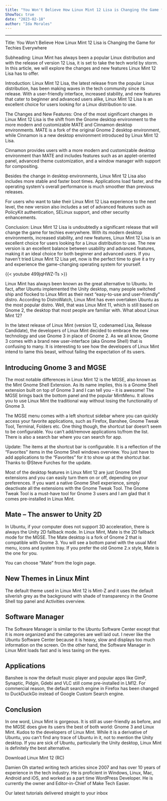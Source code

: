 ```yaml
---
title: "You Won't Believe How Linux Mint 12 Lisa is Changing the Game for Techies Everywhere"
ShowToc: true 
date: "2023-02-18"
author: "Ida Morales"
---
```

*****
Title: You Won't Believe How Linux Mint 12 Lisa is Changing the Game for Techies Everywhere

Subheading: Linux Mint has always been a popular Linux distribution and with the release of version 12 Lisa, it is set to take the tech world by storm. In this article, we will explore the changes and new features Linux Mint 12 Lisa has to offer.

Introduction:
Linux Mint 12 Lisa, the latest release from the popular Linux distribution, has been making waves in the tech community since its release. With a user-friendly interface, increased stability, and new features that cater to beginner and advanced users alike, Linux Mint 12 Lisa is an excellent choice for users looking for a Linux distribution to use.

The Changes and New Features:
One of the most significant changes in Linux Mint 12 Lisa is the shift from the Gnome desktop environment to the more modern and customizable MATE and Cinnamon desktop environments. MATE is a fork of the original Gnome 2 desktop environment, while Cinnamon is a new desktop environment introduced by Linux Mint 12 Lisa.

Cinnamon provides users with a more modern and customizable desktop environment than MATE and includes features such as an applet-oriented panel, advanced theme customization, and a window manager with support for compositing.

Besides the change in desktop environments, Linux Mint 12 Lisa also includes more stable and faster boot times. Applications load faster, and the operating system's overall performance is much smoother than previous releases.

For users who want to take their Linux Mint 12 Lisa experience to the next level, the new version also includes a set of advanced features such as PolicyKit authentication, SELinux support, and other security enhancements.

Conclusion:
Linux Mint 12 Lisa is undoubtedly a significant release that will change the game for techies everywhere. With its modern desktop environments, increased stability, and new features, Linux Mint 12 Lisa is an excellent choice for users looking for a Linux distribution to use. The new version is an excellent balance between usability and advanced features, making it an ideal choice for both beginner and advanced users. If you haven't tried Linux Mint 12 Lisa yet, now is the perfect time to give it a try and experience the game-changing operating system for yourself.

{{< youtube 499jqHWZ-Ts >}} 



Linux Mint has always been known as the great alternative to Ubuntu. In fact, after Ubuntu implemented the Unity desktop, many people switched ship and flocked to Linux Mint as their next “easy-to-use and user-friendly” distro. According to DistroWatch, Linux Mint has even overtaken Ubuntu as the most popular distro. Well, that was Linux Mint 11, which is still based on Gnome 2, the desktop that most people are familiar with. What about Linux Mint 12?

In the latest release of Linux Mint (version 12, codenamed Lisa, Release Candidate), the developers of Linux Mint decided to embrace the new technology and use Gnome 3 in place of Gnome 2. As we all know, Gnome 3 comes with a brand new user-interface (aka Gnome Shell) that is confusing to many. It is interesting to see how the developers of Linux Mint intend to tame this beast, without failing the expectation of its users.
 
## Introducing Gnome 3 and MGSE
 
The most notable differences in Linux Mint 12 is the MGSE, also known as the Mint Gnome Shell Extension. As its name implies, this is a Gnome Shell extension built on top of Gnome 3 and I can tell you – it is awesome! The MGSE brings back the bottom panel and the popular MintMenu. It allows you to use Linux Mint the traditional way without losing the functionality of Gnome 3.
 

 
The MGSE menu comes with a left shortcut sidebar where you can quickly access your favorite applications, such as Firefox, Banshee, Gnome Tweak Tool, Terminal, Folders etc. One thing though, the shortcut bar doesn’t seem to be configurable. You can’t add/remove applications to/from the list. There is also a search bar where you can search for app.
 
Update: The items at the shortcut bar is configurable. It is a reflection of the “Favorites” items in the Gnome Shell windows overview. You just have to add applications to the “Favorites” for it to show up at the shortcut bar. Thanks to @Steve Furches for the update.
 
Most of the desktop features in Linux Mint 12 are just Gnome Shell extensions and you can easily turn them on or off, depending on your preferences. If you want a native Gnome Shell experience, simply deactivate all the extensions with the Gnome Tweak Tool. The Gnome Tweak Tool is a must-have tool for Gnome 3 users and I am glad that it comes pre-installed in Linux Mint.
 
## Mate – The answer to Unity 2D
 
In Ubuntu, if your computer does not support 3D acceleration, there is always the Unity 2D fallback mode. In Linux Mint, Mate is the 2D fallback mode for the MGSE. The Mate desktop is a fork of Gnome 2 that is compatible with Gnome 3. You will see a bottom panel with the usual Mint menu, icons and system tray. If you prefer the old Gnome 2.x style, Mate is the one for you.
 
You can choose “Mate” from the login page.
 
## New Themes in Linux Mint
 
The default theme used in Linux Mint 12 is Mint-Z and it uses the default silverish grey as the background with shade of transparency in the Gnome Shell top panel and Activities overview. 
 
## Software Manager
 
The Software Manager is similar to the Ubuntu Software Center except that it is more organized and the categories are well laid out. I never like the Ubuntu Software Center because it is heavy, slow and displays too much information on the screen. On the other hand, the Software Manager in Linux Mint loads fast and is less taxing on the eyes. 
 
## Applications
 
Banshee is now the default music player and popular apps like GimP, Synaptic, Pidgin, Gdebi and VLC still come pre-installed in LM12. For commercial reason, the default search engine in Firefox has been changed to DuckDuckGo instead of Google Custom Search engine.
 
## Conclusion
 
In one word, Linux Mint is gorgeous. It is still as user-friendly as before, and the MGSE does give its users the best of both world: Gnome 3 and Linux Mint. Kudos to the developers of Linux Mint. While it is a derivative of Ubuntu, you can’t find any trace of Ubuntu in it, not to mention the Unity desktop. If you are sick of Ubuntu, particularly the Unity desktop, Linux Mint is definitely the best alternative.
 
Download Linux Mint 12 (RC) 
 
Damien Oh started writing tech articles since 2007 and has over 10 years of experience in the tech industry. He is proficient in Windows, Linux, Mac, Android and iOS, and worked as a part time WordPress Developer. He is currently the owner and Editor-in-Chief of Make Tech Easier.
 
Our latest tutorials delivered straight to your inbox



